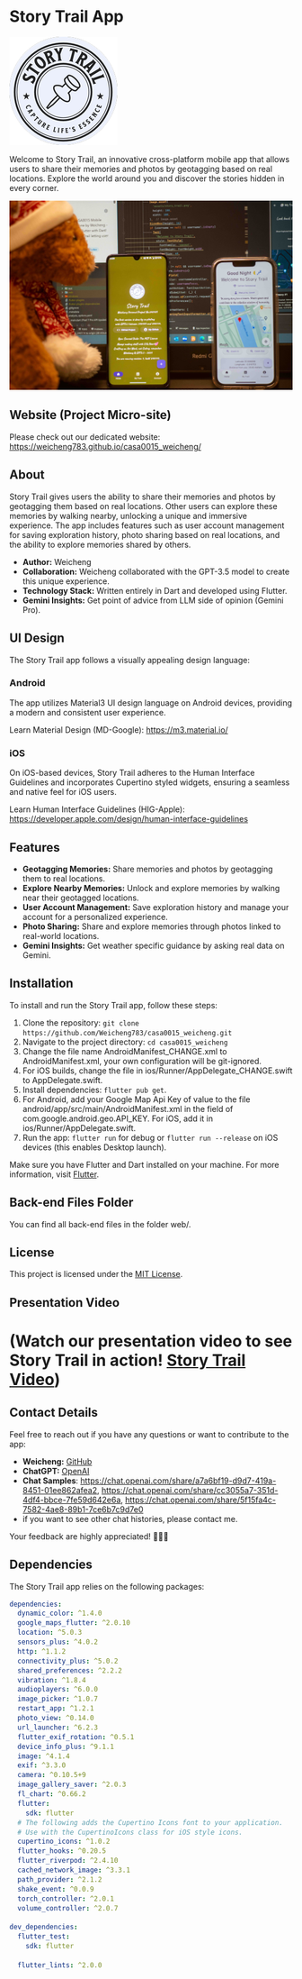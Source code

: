 # Story Trail App

![Story Trail App](assets/story_trail.png)

Welcome to Story Trail, an innovative cross-platform mobile app that allows users to share their memories and photos by geotagging based on real locations. Explore the world around you and discover the stories hidden in every corner.

![Story Trail Showcase](assets/ad1.jpg)

## Website (Project Micro-site)
Please check out our dedicated website: https://weicheng783.github.io/casa0015_weicheng/

## About

Story Trail gives users the ability to share their memories and photos by geotagging them based on real locations. Other users can explore these memories by walking nearby, unlocking a unique and immersive experience. The app includes features such as user account management for saving exploration history, photo sharing based on real locations, and the ability to explore memories shared by others.

- **Author:** Weicheng
- **Collaboration:** Weicheng collaborated with the GPT-3.5 model to create this unique experience.
- **Technology Stack:** Written entirely in Dart and developed using Flutter.
- **Gemini Insights:** Get point of advice from LLM side of opinion (Gemini Pro).

## UI Design

The Story Trail app follows a visually appealing design language:

### Android
The app utilizes Material3 UI design language on Android devices, providing a modern and consistent user experience.

Learn Material Design (MD-Google): https://m3.material.io/

### iOS
On iOS-based devices, Story Trail adheres to the Human Interface Guidelines and incorporates Cupertino styled widgets, ensuring a seamless and native feel for iOS users.

Learn Human Interface Guidelines (HIG-Apple): https://developer.apple.com/design/human-interface-guidelines

## Features

- **Geotagging Memories:** Share memories and photos by geotagging them to real locations.
- **Explore Nearby Memories:** Unlock and explore memories by walking near their geotagged locations.
- **User Account Management:** Save exploration history and manage your account for a personalized experience.
- **Photo Sharing:** Share and explore memories through photos linked to real-world locations.
- **Gemini Insights:** Get weather specific guidance by asking real data on Gemini.

## Installation

To install and run the Story Trail app, follow these steps:

1. Clone the repository: `git clone https://github.com/Weicheng783/casa0015_weicheng.git`
2. Navigate to the project directory: `cd casa0015_weicheng`
3. Change the file name AndroidManifest_CHANGE.xml to AndroidManifest.xml, your own configuration will be git-ignored.
4. For iOS builds, change the file in ios/Runner/AppDelegate_CHANGE.swift to AppDelegate.swift.
5. Install dependencies: `flutter pub get`.
6. For Android, add your Google Map Api Key of value to the file android/app/src/main/AndroidManifest.xml in the field of com.google.android.geo.API_KEY. For iOS, add it in ios/Runner/AppDelegate.swift.
7. Run the app: `flutter run` for debug or `flutter run --release` on iOS devices (this enables Desktop launch).

Make sure you have Flutter and Dart installed on your machine. For more information, visit [Flutter](https://flutter.dev/docs/get-started/install).

## Back-end Files Folder
You can find all back-end files in the folder web/.

## License

This project is licensed under the [MIT License](LICENSE.md).

## Presentation Video

# (Watch our presentation video to see Story Trail in action! [Story Trail Video](https://weicheng.app/casa_video.mp4))

## Contact Details

Feel free to reach out if you have any questions or want to contribute to the app:

- **Weicheng:** [GitHub](https://github.com/Weicheng783)
- **ChatGPT:** [OpenAI](https://www.openai.com/)
- **Chat Samples**: https://chat.openai.com/share/a7a6bf19-d9d7-419a-8451-01ee862afea2, https://chat.openai.com/share/cc3055a7-351d-4df4-bbce-7fe59d642e6a, https://chat.openai.com/share/5f15fa4c-7582-4ae8-89b1-7ce6b7c9d7e0
- if you want to see other chat histories, please contact me.

Your feedback are highly appreciated! 🚀📱😄

## Dependencies

The Story Trail app relies on the following packages:

```yaml
dependencies:
  dynamic_color: ^1.4.0
  google_maps_flutter: ^2.0.10
  location: ^5.0.3
  sensors_plus: ^4.0.2
  http: ^1.1.2
  connectivity_plus: ^5.0.2
  shared_preferences: ^2.2.2
  vibration: ^1.8.4
  audioplayers: ^6.0.0
  image_picker: ^1.0.7
  restart_app: ^1.2.1
  photo_view: ^0.14.0
  url_launcher: ^6.2.3
  flutter_exif_rotation: ^0.5.1
  device_info_plus: ^9.1.1
  image: ^4.1.4
  exif: ^3.3.0
  camera: ^0.10.5+9
  image_gallery_saver: ^2.0.3
  fl_chart: ^0.66.2
  flutter:
    sdk: flutter
  # The following adds the Cupertino Icons font to your application.
  # Use with the CupertinoIcons class for iOS style icons.
  cupertino_icons: ^1.0.2
  flutter_hooks: ^0.20.5
  flutter_riverpod: ^2.4.10
  cached_network_image: ^3.3.1
  path_provider: ^2.1.2
  shake_event: ^0.0.9
  torch_controller: ^2.0.1
  volume_controller: ^2.0.7

dev_dependencies:
  flutter_test:
    sdk: flutter

  flutter_lints: ^2.0.0